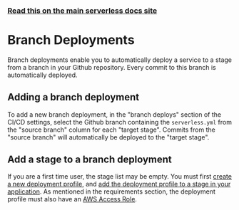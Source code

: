 <!--
title: Serverless Dashboard - CI/CD Branch Deployments
description: Learn how to set up and manage branch deployments in Serverless Framework for automated stage deployments.
short_title: Branch Deployments
keywords:
  [
    'Serverless Framework',
    'CI/CD',
    'Branch Deployments',
    'Automation',
    'GitHub',
    'Deployment',
  ]
-->

<!-- DOCS-SITE-LINK:START automatically generated  -->

### [Read this on the main serverless docs site](https://serverless.com/framework/docs/guides/cicd/branch-deployments/)

<!-- DOCS-SITE-LINK:END -->

# Branch Deployments

Branch deployments enable you to automatically deploy a service to a stage from a branch in your Github repository. Every commit to this branch is automatically deployed.

## Adding a branch deployment

To add a new branch deployment, in the "branch deploys" section of the CI/CD settings, select the Github branch containing the `serverless.yml` from the "source branch" column for each "target stage". Commits from the "source branch" will automatically be deployed to the "target stage".

## Add a stage to a branch deployment

If you are a first time user, the stage list may be empty. You must first [create a new deployment profile](/framework/docs/dashboard/profiles#creating-a-new-deployment-profile), and [add the deployment profile to a stage in your application](/framework/docs/dashboard/profiles#add-a-deployment-profile-to-your-application-and-stage). As mentioned in the requirements section, the deployment profile must also have an [AWS Access Role](/framework/docs/dashboard/access-roles/).
